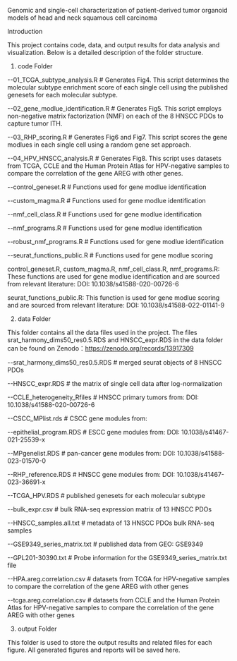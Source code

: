 Genomic and single-cell characterization of patient-derived tumor organoid models of head and neck squamous cell carcinoma


Introduction

This project contains code, data, and output results for data analysis and visualization. Below is a detailed description of the folder structure.

1. code Folder

--01_TCGA_subtype_analysis.R          # Generates Fig4. This script determines the molecular subtype enrichment score of each single cell using the published genesets for each molecular subtype.

--02_gene_modlue_identification.R     # Generates Fig5. This script employs non-negative matrix factorization (NMF) on each of the 8 HNSCC PDOs to capture tumor ITH.

--03_RHP_scoring.R                    # Generates Fig6 and Fig7. This script scores the gene modlues in each single cell using a random gene set approach.

--04_HPV_HNSCC_analysis.R             # Generates Fig8. This script uses datasets from TCGA, CCLE and the Human Protein Atlas for HPV-negative samples to compare the correlation of the gene AREG with other genes.

--control_geneset.R                   # Functions used for gene modlue identification

--custom_magma.R                      # Functions used for gene modlue identification

--nmf_cell_class.R                    # Functions used for gene modlue identification

--nmf_programs.R                      # Functions used for gene modlue identification

--robust_nmf_programs.R               # Functions used for gene modlue identification

--seurat_functions_public.R           # Functions used for gene modlue scoring

control_geneset.R, custom_magma.R, nmf_cell_class.R, nmf_programs.R: These functions are used for gene modlue identification and are sourced from relevant literature: DOI: 10.1038/s41588-020-00726-6

seurat_functions_public.R: This function is used for gene modlue scoring and are sourced from relevant literature: DOI: 10.1038/s41588-022-01141-9


2. data Folder
   
This folder contains all the data files used in the project. 
The files srat_harmony_dims50_res0.5.RDS and HNSCC_expr.RDS in the data folder can be found on Zenodo：https://zenodo.org/records/13917309

--srat_harmony_dims50_res0.5.RDS      # merged seurat objects of 8 HNSCC PDOs 

--HNSCC_expr.RDS                      # the matrix of single cell data after log-normalization

--CCLE_heterogeneity_Rfiles           # HNSCC primary tumors from: DOI: 10.1038/s41588-020-00726-6

--CSCC_MPlist.rds                     # CSCC gene modules from: 

--epithelial_program.RDS              # ESCC gene modules from: DOI: 10.1038/s41467-021-25539-x

--MPgenelist.RDS                      # pan-cancer gene modules from: DOI: 10.1038/s41588-023-01570-0

--RHP_reference.RDS                   # HNSCC gene modules from: DOI: 10.1038/s41467-023-36691-x

--TCGA_HPV.RDS                        # published genesets for each molecular subtype

--bulk_expr.csv                       # bulk RNA-seq expression matrix of 13 HNSCC PDOs

--HNSCC_samples.all.txt               # metadata of 13 HNSCC PDOs bulk RNA-seq samples

--GSE9349_series_matrix.txt           # published data from GEO: GSE9349

--GPL201-30390.txt                    # Probe information for the GSE9349_series_matrix.txt file

--HPA.areg.correlation.csv            # datasets from TCGA for HPV-negative samples to compare the correlation of the gene AREG with other genes

--tcga.areg.correlation.csv           # datasets from CCLE and the Human Protein Atlas for HPV-negative samples to compare the correlation of the gene AREG with other genes


3. output Folder
 
This folder is used to store the output results and related files for each figure. All generated figures and reports will be saved here.

 

